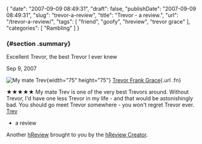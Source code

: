 {
    "date": "2007-09-09 08:49:31",
    "draft": false,
    "publishDate": "2007-09-09 08:49:31",
    "slug": "trevor-a-review",
    "title": "Trevor - a review.",
    "url": "\/trevor-a-review\/",
    "tags": [
        "friend",
        "goofy",
        "hreview",
        "trevor grace"
    ],
    "categories": [
        "Rambling"
    ]
}<div id="hreview-Excellent-Trevor,-the-best-Trevor-I-ever--knew"
class="hreview">

###  {#section .summary}

Excellent Trevor, the best Trevor I ever knew

Sep 9, 2007\
<span class="type" style="display: none;">person</span>

<div class="item vcard">

![My mate
Trev](//farm2.static.flickr.com/1282/1350064124_96ac0828bd_s.jpg){width="75"
height="75"} [Trevor Frank
Grace](http://www.facebook.com/profile.php?id=739522752){.url .fn}

</div>

<div>

★★★★★ My mate Trev is one of the very best Trevors around. Without
Trevor, I'd have one less Trevor in my life - and that would be
astonishingly bad. You should go meet Trevor somewhere - you won't
regret Trevor ever.
[Trev](//the.geekorium.com.au/trevor-a-review/ "Link to Trevor's review page")
- a review

</div>

<span class="version" style="display: none;">0.3</span>

Another [hReview](http://microformats.org/wiki/hreview) brought to you
by the [hReview Creator](http://microformats.org/code/hreview/creator).

</div>